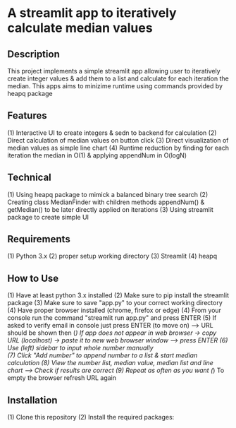 # A streamlit app to iteratively calculate median values

## Description
This project implements a simple streamlit app allowing user to iteratively create integer values & add them to a list and calculate for each iteration the median. This apps aims to minizime runtime using commands provided by heapq package  

## Features
(1) Interactive UI to create integers & sedn to backend for calculation
(2) Direct calculation of median values on button click
(3) Direct visualization of median values as simple line chart
(4) Runtime reduction by finding for each iteration the median in O(1) & applying appendNum in O(logN)

## Technical
(1) Using heapq package to mimick a balanced binary tree search 
(2) Creating class MedianFinder with children methods appendNum() & getMedian() to be later directly applied on iterations
(3) Using streamlit package to create simple UI

## Requirements
(1) Python 3.x
(2) proper setup working directory
(3) Streamlit
(4) heapq

## How to Use
(1) Have at least python 3.x installed
(2) Make sure to pip install the streamlit package
(3) Make sure to save "app.py" to your correct working directory
(4) Have proper browser installed (chrome, firefox or edge)
(4) From your console run the command "streamlit run app.py" and press ENTER 
(5) If asked to verify email in console just press ENTER (to move on) --> URL should be shown then 
    (*) If app does not appear in web browser -> copy URL (localhost) -> paste it to new web browser window --> press ENTER
(6) Use (left) sidebar to input whole number manually  
(7) Click "Add number" to append number to a list & start median calculation 
(8) View the number list, median value, median list and line chart --> Check if results are correct
(9) Repeat as often as you want
    (*) To empty the browser refresh URL again

## Installation
(1) Clone this repository
(2) Install the required packages:
